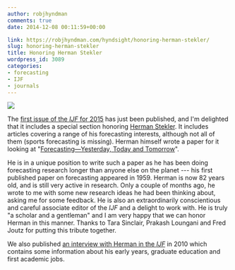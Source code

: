 ```yaml
---
author: robjhyndman
comments: true
date: 2014-12-08 00:11:59+00:00

link: https://robjhyndman.com/hyndsight/honoring-herman-stekler/
slug: honoring-herman-stekler
title: Honoring Herman Stekler
wordpress_id: 3089
categories:
- forecasting
- IJF
- journals
---
```


![](/files/stekler_.jpg)

The [first issue of the _IJF_ for 2015](http://www.sciencedirect.com/science/journal/01692070/31/1) has just been published, and I'm delighted that it includes a special section honoring [Herman Stekler](http://economics.columbian.gwu.edu/herman-o-stekler). It includes articles covering a range of his forecasting interests, although not all of them (sports forecasting is missing). Herman himself wrote a paper for it looking at "[Forecasting—Yesterday, Today and Tomorrow](http://dx.doi.org/10.1016/j.ijforecast.2014.03.003)".

He is in a unique position to write such a paper as he has been doing forecasting research longer than anyone else on the planet --- his first published paper on forecasting appeared in 1959. Herman is now 82 years old, and is still very active in research. Only a couple of months ago, he wrote to me with some new research ideas he had been thinking about, asking me for some feedback. He is also an extraordinarily conscientious and careful associate editor of the _IJF_ and a delight to work with. He is truly "a scholar and a gentleman" and I am very happy that we can honor Herman in this manner. Thanks to Tara Sinclair, Prakash Loungani and Fred Joutz for putting this tribute together.

We also published [an interview with Herman in the _IJF_](http://dx.doi.org/10.1016/j.ijforecast.2009.12.001) in 2010 which contains some information about his early years, graduate education and first academic jobs.
